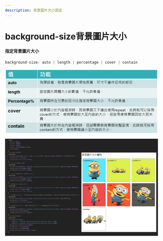 ```yaml
---
description: 背景圖片大小設定
---
```


# background-size背景圖片大小

#### 指定背景圖片大小

```css
background-size: auto | length | percentage | cover | contain
```

![](../.gitbook/assets/image%20%2812%29.png)

![](../.gitbook/assets/b03.jpg)

